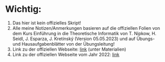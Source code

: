 # Wichtig:
1. Das hier ist kein offizielles Skript!
2. Alle meine Notizen/Anmerkungen basieren auf die offiziellen Folien von dem Kurs Einführung in die Theoretische Informatik von T. Nipkow, H. Seidl, J. Esparza, J. Kretínský (Version 05.05.2023) und auf Übungs- und Hausaufgabenblätter von der Übungsleitung!
3. Link zu der offiziellen Webseite: [link](https://www.cs.cit.tum.de/tcs/lehre/sommersemester-2023/theo/) (unter Materialien)
4. Link zu der offiziellen Webseite vom Jahr 2022: [link](https://www.cs.cit.tum.de/tcs/lehre/ss22/theo/)
